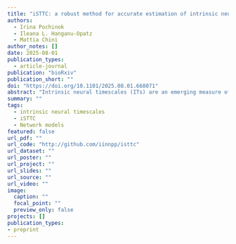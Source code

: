 ```yaml
---
title: "iSTTC: a robust method for accurate estimation of intrinsic neural timescales from single-unit recordings"
authors:
  - Irina Pochinok
  - Ileana L. Hanganu-Opatz
  - Mattia Chini
author_notes: []
date: 2025-08-01
publication_types:
  - article-journal
publication: "bioRxiv"
publication_short: ""
doi: "https://doi.org/10.1101/2025.08.01.668071"
abstract: "Intrinsic neural timescales (ITs) are an emerging measure of how neural circuits integrate information over time. ITs are dynamically regulated by behavioral context and cognitive demands, making them suitable for mapping high-level cognitive phenomena onto the underlying neural computations. In particular, IT measurements derived from single-unit activity (SUA) offer fine-grained resolution, critical for mechanistically linking individual neuron dynamics to cognition. However, current methods for estimating ITs from SUA suffer significant biases and instabilities, particularly when applied to sparse, noisy, or epoched neural spike data. Here, we introduce the intrinsic Spike Time Tiling Coefficient (iSTTC), a novel metric specifically developed to address these limitations. Leveraging synthetic and experimental single-unit recordings, we systematically assessed the performance of iSTTC relative to traditional approaches. Our findings demonstrate that iSTTC provides more accurate estimates of neural timescales across a wide range of conditions, reducing estimation error especially under challenging yet biologically relevant conditions. Crucially, iSTTC can be applied to both continuous and epoched data, overcoming a critical limitation of existing methods. Furthermore, iSTTC substantially relaxes inclusion criteria, increasing the fraction of neurons suitable for analysis and thereby improving the representativeness and robustness of IT measurements. The methodological advances introduced by iSTTC represent a substantial step forward in accurately capturing neural circuit dynamics, ultimately enhancing our ability to link neural mechanisms to cognitive phenomena."
summary: ""
tags:
  - intrinsic neural timescales
  - iSTTC
  - Network models
featured: false
url_pdf: ""
url_code: "http://github.com/iinnpp/isttc"
url_dataset: ""
url_poster: ""
url_project: ""
url_slides: ""
url_source: ""
url_video: ""
image:
  caption: ""
  focal_point: ""
  preview_only: false
projects: []
publication_types:
- preprint
---
```

